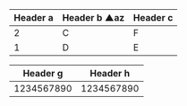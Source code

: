 | Header a | Header b ▲az | Header c |
|----------|--------------|----------|
| 2| C| F|
| 1| D| E|



| Header g | Header h |
|------------|------------|
| 1234567890 | 1234567890 |
